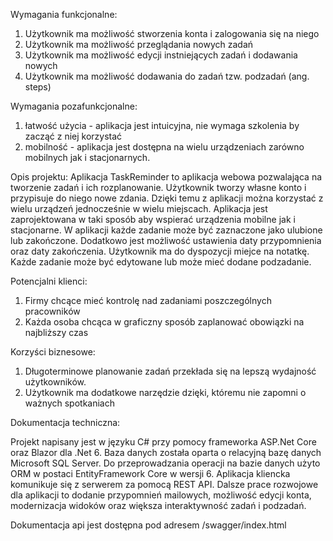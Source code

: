 Wymagania funkcjonalne:
1. Użytkownik ma możliwość stworzenia konta i zalogowania się na niego
2. Użytkownik ma możliwość przeglądania nowych zadań
3. Użytkownik ma możliwość edycji instniejących zadań i dodawania nowych
4. Użytkownik ma możliwość dodawania do zadań tzw. podzadań (ang. steps)

Wymagania pozafunkcjonalne:
1. łatwość użycia - aplikacja jest intuicyjna, nie wymaga szkolenia by zacząć z niej korzystać
2. mobilność - aplikacja jest dostępna na wielu urządzeniach zarówno mobilnych jak i stacjonarnych.

Opis projektu:
Aplikacja TaskReminder to aplikacja webowa pozwalająca na tworzenie zadań i ich rozplanowanie. Użytkownik tworzy własne konto i przypisuje do niego nowe zdania. 
Dzięki temu z aplikacji można korzystać z wielu urządzeń jednocześnie w wielu miejscach. Aplikacja jest zaprojektowana w taki sposób aby wspierać urządzenia mobilne 
jak i stacjonarne. W aplikacji każde zadanie może być zaznaczone jako ulubione lub zakończone. Dodatkowo jest możliwość ustawienia daty przypomnienia oraz daty zakończenia.
Użytkownik ma do dyspozycji miejce na notatkę. Każde zadanie może być edytowane lub może mieć dodane podzadanie. 

Potencjalni klienci:
1. Firmy chcące mieć kontrolę nad zadaniami poszczególnych pracowników
2. Każda osoba chcąca w graficzny sposób zaplanować obowiązki na najbliższy czas

Korzyści biznesowe:
1. Długoterminowe planowanie zadań przekłada się na lepszą wydajność użytkowników.
2. Użytkownik ma dodatkowe narzędzie dzięki, któremu nie zapomni o ważnych spotkaniach

Dokumentacja techniczna:

Projekt napisany jest w języku C# przy pomocy frameworka ASP.Net Core oraz Blazor dla .Net 6.
Baza danych została oparta o relacyjną bazę danych Microsoft SQL Server.
Do przeprowadzania operacji na bazie danych użyto ORM w postaci EntityFramework Core w wersji 6.
Aplikacja kliencka komunikuje się z serwerem za pomocą REST API.
Dalsze prace rozwojowe dla aplikacji to dodanie przypomnień mailowych, możliwość edycji konta, modernizacja widoków oraz większa interaktywność
zadań i podzadań.

Dokumentacja api jest dostępna pod adresem /swagger/index.html
